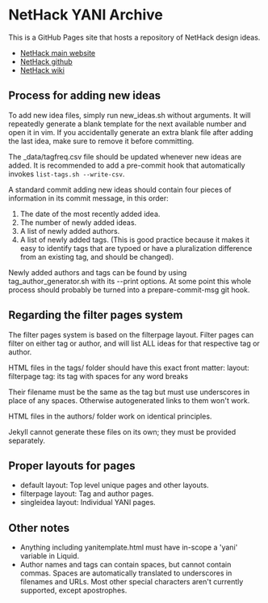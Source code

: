 # NetHack YANI Archive

This is a GitHub Pages site that hosts a repository of NetHack design ideas.

* [NetHack main website](https://nethack.org)
* [NetHack github](https://github.com/nethack/nethack)
* [NetHack wiki](https://nethackwiki.com)

## Process for adding new ideas

To add new idea files, simply run new_ideas.sh without arguments. It will
repeatedly generate a blank template for the next available number and open it
in vim. If you accidentally generate an extra blank file after adding the last
idea, make sure to remove it before committing.

The \_data/tagfreq.csv file should be updated whenever new ideas are added. It
is recommended to add a pre-commit hook that automatically invokes
`list-tags.sh --write-csv`.

A standard commit adding new ideas should contain four pieces of information in
its commit message, in this order:
1. The date of the most recently added idea.
2. The number of newly added ideas.
3. A list of newly added authors.
4. A list of newly added tags. (This is good practice because it makes it easy
   to identify tags that are typoed or have a pluralization difference from an
   existing tag, and should be changed).

Newly added authors and tags can be found by using tag_author_generator.sh with
its --print options. At some point this whole process should probably be turned
into a prepare-commit-msg git hook.

## Regarding the filter pages system

The filter pages system is based on the filterpage layout. Filter pages can
filter on either tag or author, and will list ALL ideas for that respective tag
or author.

HTML files in the tags/ folder should have this exact front matter:
    layout: filterpage
    tag: its tag with spaces for any word breaks

Their filename must be the same as the tag but must use underscores in place of
any spaces. Otherwise autogenerated links to them won't work.

HTML files in the authors/ folder work on identical principles.

Jekyll cannot generate these files on its own; they must be provided separately.

## Proper layouts for pages

* default layout: Top level unique pages and other layouts.
* filterpage layout: Tag and author pages.
* singleidea layout: Individual YANI pages.

## Other notes

* Anything including yanitemplate.html must have in-scope a 'yani' variable in
  Liquid.
* Author names and tags can contain spaces, but cannot contain commas. Spaces
  are automatically translated to underscores in filenames and URLs. Most other
  special characters aren't currently supported, except apostrophes.
